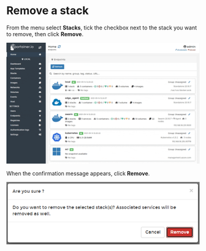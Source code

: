 # Remove a stack

From the menu select **Stacks**, tick the checkbox next to the stack you want to remove, then click **Remove**.&#x20;

![](../../../.gitbook/assets/be-stacks-remove-1.gif)

When the confirmation message appears, click **Remove**.

![](../../../.gitbook/assets/2.9-stacks-remove-2.png)
